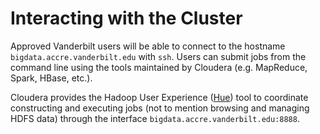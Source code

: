 # Interacting with the Cluster

Approved Vanderbilt users will be
able to connect to the hostname `bigdata.accre.vanderbilt.edu` with `ssh`.
Users can submit jobs from the command line using the tools maintained 
by Cloudera (e.g. MapReduce, Spark, HBase, etc.).

Cloudera provides the Hadoop User Experience ([Hue](http://gethue.com/)) 
tool to coordinate constructing and executing jobs 
(not to mention browsing and managing HDFS data)
through the interface `bigdata.accre.vanderbilt.edu:8888`. 
